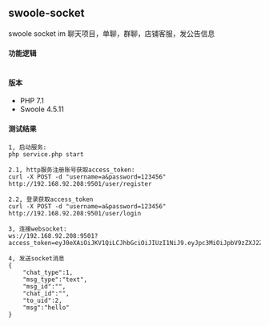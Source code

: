 ## swoole-socket
swoole socket im 聊天项目，单聊，群聊，店铺客服，发公告信息

#### 功能逻辑
```text

```

#### 版本
- PHP 7.1
- Swoole 4.5.11


#### 测试结果

```shell script
1, 启动服务: 
php service.php start

2.1, http服务注册账号获取access_token: 
curl -X POST -d "username=a&password=123456" http://192.168.92.208:9501/user/register

2.2, 登录获取access_token
curl -X POST -d "username=a&password=123456" http://192.168.92.208:9501/user/login 

3, 连接websocket: 
ws://192.168.92.208:9501?access_token=eyJ0eXAiOiJKV1QiLCJhbGciOiJIUzI1NiJ9.eyJpc3MiOiJpbV9zZXJ2ZXIiLCJpYXQiOjE2NzE2OTY4NjIsImV4cCI6ODY0MDAsInVpZCI6Miwic2NvcGVzIjpbXX0.yjjVXII1S_HXv2xpZUhT79onfb3q2ijR0lAWgeVVCBA

4, 发送socket消息
{
    "chat_type":1,
    "msg_type":"text",
    "msg_id":"",
    "chat_id":"",
    "to_uid":2,
    "msg":"hello"
}



```